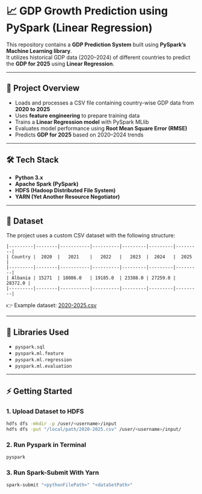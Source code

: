 # 📈 GDP Growth Prediction using PySpark (Linear Regression)

This repository contains a **GDP Prediction System** built using **PySpark’s Machine Learning library**.  
It utilizes historical GDP data (2020–2024) of different countries to predict the **GDP for 2025** using **Linear Regression**.

---

## 📌 Project Overview

- Loads and processes a CSV file containing country-wise GDP data from **2020 to 2025**
- Uses **feature engineering** to prepare training data
- Trains a **Linear Regression model** with PySpark MLlib
- Evaluates model performance using **Root Mean Square Error (RMSE)**
- Predicts **GDP for 2025** based on 2020–2024 trends

---

## 🛠️ Tech Stack

- **Python 3.x**
- **Apache Spark (PySpark)**
- **HDFS (Hadoop Distributed File System)**
- **YARN (Yet Another Resource Negotiator)**

---

## 📂 Dataset

The project uses a custom CSV dataset with the following structure:
```
|---------|--------|-----------|----------|---------|---------|---------|
| Country |  2020  |   2021    |   2022   |   2023  |  2024   |  2025   |
|---------|--------|-----------|----------|---------|---------|---------|
| Albania | 15271  | 18086.0   | 19185.0  | 23388.0 | 27259.0 | 28372.0 |
|---------|--------|-----------|----------|---------|---------|---------|

```

👉 Example dataset: [2020-2025.csv](/GDP\Growth/dataset/2020-2025.csv)

---

## 🧰 Libraries Used

- `pyspark.sql`
- `pyspark.ml.feature`
- `pyspark.ml.regression`
- `pyspark.ml.evaluation`

---

## ⚡ Getting Started

### 1. Upload Dataset to HDFS

```bash
hdfs dfs -mkdir -p /user/<username>/input
hdfs dfs -put "/local/path/2020-2025.csv" /user/<username>/input/
```

### 2. Run Pyspark in Terminal

``` bash
pyspark
```

### 3. Run Spark-Submit With Yarn
```bash
spark-submit "<pythonFilePath>" "<dataSetPath>"
```





